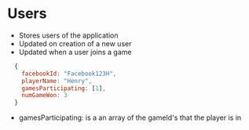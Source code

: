 # Users
- Stores users of the application
- Updated on creation of a new user
- Updated when a user joins a game

```javascript
  {
    facebookId: "Facebook123H",
    playerName: "Henry",
    gamesParticipating: [1],
    numGameWon: 3
  }
```
  - gamesParticipating: is a an array of the gameId's that the player is in

